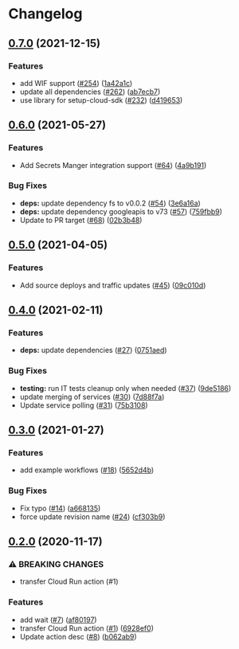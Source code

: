 # Changelog

## [0.7.0](https://www.github.com/google-github-actions/deploy-cloudrun/compare/v0.6.0...v0.7.0) (2021-12-15)


### Features

* add WIF support ([#254](https://www.github.com/google-github-actions/deploy-cloudrun/issues/254)) ([1a42a1c](https://www.github.com/google-github-actions/deploy-cloudrun/commit/1a42a1c5d9f8c28a15a9c2baec5767873fed11c7))
* update all dependencies ([#262](https://www.github.com/google-github-actions/deploy-cloudrun/issues/262)) ([ab7ecb7](https://www.github.com/google-github-actions/deploy-cloudrun/commit/ab7ecb7bee7cfa1c5d9d05d4a511e9ec9a99a117))
* use library for setup-cloud-sdk ([#232](https://www.github.com/google-github-actions/deploy-cloudrun/issues/232)) ([d419653](https://www.github.com/google-github-actions/deploy-cloudrun/commit/d419653e9e7540752f657d4ae8ce1c992a9454e7))

## [0.6.0](https://www.github.com/google-github-actions/deploy-cloudrun/compare/v0.5.0...v0.6.0) (2021-05-27)


### Features

* Add Secrets Manger integration support ([#64](https://www.github.com/google-github-actions/deploy-cloudrun/issues/64)) ([4a9b191](https://www.github.com/google-github-actions/deploy-cloudrun/commit/4a9b1916d11796934ce70d155a9fa30b282bb935))


### Bug Fixes

* **deps:** update dependency fs to v0.0.2 ([#54](https://www.github.com/google-github-actions/deploy-cloudrun/issues/54)) ([3e6a16a](https://www.github.com/google-github-actions/deploy-cloudrun/commit/3e6a16a292c034e56bf24da5e45c59e232ab0639))
* **deps:** update dependency googleapis to v73 ([#57](https://www.github.com/google-github-actions/deploy-cloudrun/issues/57)) ([759fbb9](https://www.github.com/google-github-actions/deploy-cloudrun/commit/759fbb9f9ada824d9782018bf16acd8bcfb0d544))
* Update to PR target ([#68](https://www.github.com/google-github-actions/deploy-cloudrun/issues/68)) ([02b3b48](https://www.github.com/google-github-actions/deploy-cloudrun/commit/02b3b48476414e852806d64d4d8684f1a0894484))

## [0.5.0](https://www.github.com/google-github-actions/deploy-cloudrun/compare/v0.4.0...v0.5.0) (2021-04-05)


### Features

* Add source deploys and traffic updates ([#45](https://www.github.com/google-github-actions/deploy-cloudrun/issues/45)) ([09c010d](https://www.github.com/google-github-actions/deploy-cloudrun/commit/09c010da2e395d281a1aa052c124e25499a90d01))

## [0.4.0](https://www.github.com/google-github-actions/deploy-cloudrun/compare/v0.3.0...v0.4.0) (2021-02-11)


### Features

* **deps:** update dependencies ([#27](https://www.github.com/google-github-actions/deploy-cloudrun/issues/27)) ([0751aed](https://www.github.com/google-github-actions/deploy-cloudrun/commit/0751aed08ff283f784c4716030a75195098edaa8))


### Bug Fixes

* **testing:** run IT tests cleanup only when needed ([#37](https://www.github.com/google-github-actions/deploy-cloudrun/issues/37)) ([9de5186](https://www.github.com/google-github-actions/deploy-cloudrun/commit/9de5186fe826371613a003a2c22ae38be0994d22))
* update merging of services ([#30](https://www.github.com/google-github-actions/deploy-cloudrun/issues/30)) ([7d88f7a](https://www.github.com/google-github-actions/deploy-cloudrun/commit/7d88f7a4c9f15186916068e190b0de7eaf8a792e))
* Update service polling ([#31](https://www.github.com/google-github-actions/deploy-cloudrun/issues/31)) ([75b3108](https://www.github.com/google-github-actions/deploy-cloudrun/commit/75b31080b36d9abc33f5e2bdf6133aaa59103b78))

## [0.3.0](https://www.github.com/google-github-actions/deploy-cloudrun/compare/v0.2.0...v0.3.0) (2021-01-27)


### Features

* add example workflows ([#18](https://www.github.com/google-github-actions/deploy-cloudrun/issues/18)) ([5652d4b](https://www.github.com/google-github-actions/deploy-cloudrun/commit/5652d4b5c6b4ce9faf3dd378b0ce708e3c5166d1))


### Bug Fixes

* Fix typo ([#14](https://www.github.com/google-github-actions/deploy-cloudrun/issues/14)) ([a668135](https://www.github.com/google-github-actions/deploy-cloudrun/commit/a66813593867a8bc0060864533692e5c2040ef4a))
* force update revision name ([#24](https://www.github.com/google-github-actions/deploy-cloudrun/issues/24)) ([cf303b9](https://www.github.com/google-github-actions/deploy-cloudrun/commit/cf303b9cfd946264794af73a25c0b058a00a1ced))

## [0.2.0](https://www.github.com/google-github-actions/deploy-cloudrun/compare/v0.1.0...v0.2.0) (2020-11-17)


### ⚠ BREAKING CHANGES

* transfer Cloud Run action (#1)

### Features

* add wait ([#7](https://www.github.com/google-github-actions/deploy-cloudrun/issues/7)) ([af80197](https://www.github.com/google-github-actions/deploy-cloudrun/commit/af80197d45a57e58031c68188979f7fcb2e63b82))
* transfer Cloud Run action ([#1](https://www.github.com/google-github-actions/deploy-cloudrun/issues/1)) ([6928ef0](https://www.github.com/google-github-actions/deploy-cloudrun/commit/6928ef0afe589614373c7d6ccc6f1dd4b149f96f))
* Update action desc ([#8](https://www.github.com/google-github-actions/deploy-cloudrun/issues/8)) ([b062ab9](https://www.github.com/google-github-actions/deploy-cloudrun/commit/b062ab9147fffb51a9c0f4f63090ccb37b884280))
